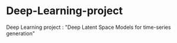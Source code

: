 # Deep-Learning-project

Deep Learning project : "Deep Latent Space Models for time-series generation"
